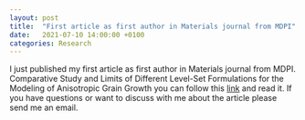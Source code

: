 ```yaml
---
layout: post
title:  "First article as first author in Materials journal from MDPI"
date:   2021-07-10 14:00:00 +0100
categories: Research
---
```


I just published my first article as first author in Materials journal from MDPI. Comparative Study and Limits of Different Level-Set Formulations for the Modeling of Anisotropic Grain Growth you can follow this [link](https://www.mdpi.com/1996-1944/14/14/3883) and read it. If you have questions or want to discuss with me about the article please send me an email. 
